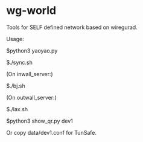 # wg-world

Tools for SELF defined network based on wiregurad.

Usage:

$python3 yaoyao.py

$./sync.sh

(On inwall\_server:)

$./bj.sh

(On outwall\_server:)

$./lax.sh

$python3 show\_qr.py dev1

Or copy data/dev1.conf for TunSafe.
